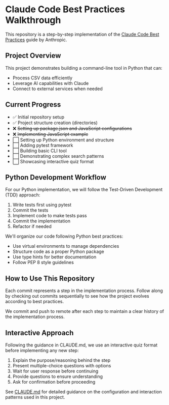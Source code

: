 # Claude Code Best Practices Walkthrough

This repository is a step-by-step implementation of the [Claude Code Best Practices](https://www.anthropic.com/engineering/claude-code-best-practices) guide by Anthropic.

## Project Overview

This project demonstrates building a command-line tool in Python that can:
- Process CSV data efficiently
- Leverage AI capabilities with Claude
- Connect to external services when needed

## Current Progress

- ✅ Initial repository setup
- ✅ Project structure creation (directories)
- ❌ ~~Setting up package.json and JavaScript configurations~~
- ❌ ~~Implementing JavaScript example~~
- ⬜ Setting up Python environment and structure
- ⬜ Adding pytest framework
- ⬜ Building basic CLI tool
- ⬜ Demonstrating complex search patterns
- ⬜ Showcasing interactive quiz format

## Python Development Workflow

For our Python implementation, we will follow the Test-Driven Development (TDD) approach:
1. Write tests first using pytest
2. Commit the tests
3. Implement code to make tests pass
4. Commit the implementation
5. Refactor if needed

We'll organize our code following Python best practices:
- Use virtual environments to manage dependencies
- Structure code as a proper Python package
- Use type hints for better documentation
- Follow PEP 8 style guidelines

## How to Use This Repository

Each commit represents a step in the implementation process. Follow along by checking out commits sequentially to see how the project evolves according to best practices.

We commit and push to remote after each step to maintain a clear history of the implementation process.

## Interactive Approach

Following the guidance in CLAUDE.md, we use an interactive quiz format before implementing any new step:
1. Explain the purpose/reasoning behind the step
2. Present multiple-choice questions with options
3. Wait for user response before continuing
4. Provide questions to ensure understanding
5. Ask for confirmation before proceeding

See [CLAUDE.md](./CLAUDE.md) for detailed guidance on the configuration and interaction patterns used in this project.